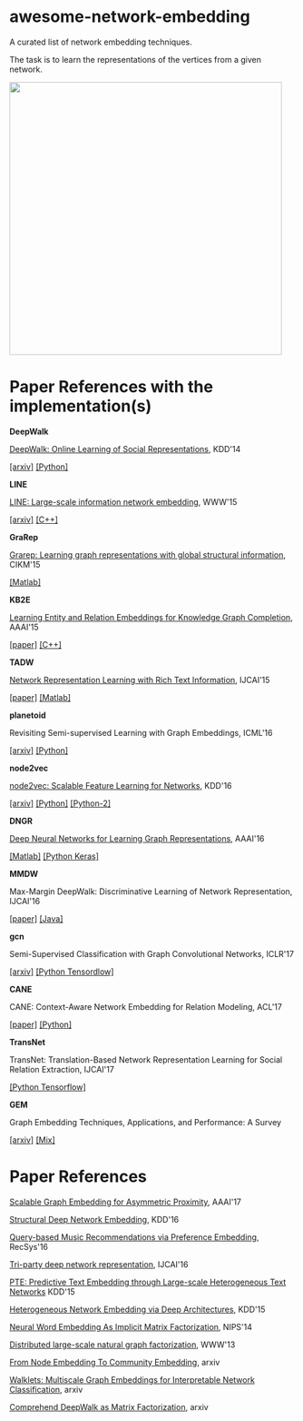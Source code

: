 # awesome-network-embedding
A curated list of network embedding techniques.

The task is to learn the representations of the vertices from a given network.

<img src="https://github.com/chihming/awesome-network-embedding/raw/master/pic/network_embedding.jpeg" width="480">

# Paper References with the implementation(s)

**DeepWalk**

[DeepWalk: Online Learning of Social Representations](http://dl.acm.org/citation.cfm?id=2623732), KDD'14

[[arxiv]](https://arxiv.org/abs/1403.6652) [[Python]](https://github.com/phanein/deepwalk)

**LINE**

[LINE: Large-scale information network embedding](http://dl.acm.org/citation.cfm?id=2741093), WWW'15

[[arxiv]](https://arxiv.org/abs/1503.03578) [[C++]](https://github.com/tangjianpku/LINE)

**GraRep**

[Grarep: Learning graph representations with global structural information](http://dl.acm.org/citation.cfm?id=2806512), CIKM'15

[[Matlab]](https://github.com/ShelsonCao/GraRep)

**KB2E**

[Learning Entity and Relation Embeddings for Knowledge Graph Completion](http://dl.acm.org/citation.cfm?id=2886624), AAAI'15

[[paper]](http://nlp.csai.tsinghua.edu.cn/~lzy/publications/aaai2015_transr.pdf) [[C++]](https://github.com/thunlp/KB2E)

**TADW**

[Network Representation Learning with Rich Text Information](http://dl.acm.org/citation.cfm?id=2832542), IJCAI'15

[[paper]](https://www.ijcai.org/Proceedings/15/Papers/299.pdf) [[Matlab]](https://github.com/thunlp/tadw)

**planetoid**

Revisiting Semi-supervised Learning with Graph Embeddings, ICML'16

[[arxiv]](https://arxiv.org/abs/1603.08861) [[Python]](https://github.com/kimiyoung/planetoid)

**node2vec**

[node2vec: Scalable Feature Learning for Networks](http://dl.acm.org/citation.cfm?id=2939672.2939754), KDD'16

[[arxiv]](https://arxiv.org/abs/1607.00653) [[Python]](https://github.com/aditya-grover/node2vec)
[[Python-2]](https://github.com/apple2373/node2vec)

**DNGR**

[Deep Neural Networks for Learning Graph Representations](http://www.aaai.org/ocs/index.php/AAAI/AAAI16/paper/view/12423), AAAI'16

[[Matlab]](https://github.com/ShelsonCao/DNGR) [[Python Keras]](https://github.com/MdAsifKhan/DNGR-Keras)

**MMDW**

Max-Margin DeepWalk: Discriminative Learning of Network Representation, IJCAI'16

[[paper]](http://nlp.csai.tsinghua.edu.cn/~lzy/publications/ijcai2016_mmdw.pdf)  [[Java]](https://github.com/thunlp/MMDW)

**gcn**

Semi-Supervised Classification with Graph Convolutional Networks, ICLR'17

[[arxiv]](https://arxiv.org/abs/1609.02907)  [[Python Tensordlow]](https://github.com/tkipf/gcn)

**CANE**

CANE: Context-Aware Network Embedding for Relation Modeling, ACL'17

[[paper]](http://www.thunlp.org/~tcc/publications/acl2017_cane.pdf) [[Python]](https://github.com/thunlp/cane)

**TransNet**

TransNet: Translation-Based Network Representation Learning for Social Relation Extraction, IJCAI'17

[[Python Tensorflow]](https://github.com/thunlp/TransNet)

**GEM**

Graph Embedding Techniques, Applications, and Performance: A Survey

[[arxiv]](https://arxiv.org/abs/1705.02801) [[Mix]](https://github.com/palash1992/GEM)

# Paper References

[Scalable Graph Embedding for Asymmetric Proximity](https://aaai.org/ocs/index.php/AAAI/AAAI17/paper/view/14696), AAAI'17

[Structural Deep Network Embedding](http://dl.acm.org/citation.cfm?id=2939753), KDD'16

[Query-based Music Recommendations via Preference Embedding](http://dl.acm.org/citation.cfm?id=2959169), RecSys'16

[Tri-party deep network representation](http://dl.acm.org/citation.cfm?id=3060886), IJCAI'16

[PTE: Predictive Text Embedding through Large-scale Heterogeneous Text Networks](http://dl.acm.org/citation.cfm?id=2783307) KDD'15

[Heterogeneous Network Embedding via Deep Architectures](http://dl.acm.org/citation.cfm?id=2783296), KDD'15

[Neural Word Embedding As Implicit Matrix Factorization](http://dl.acm.org/citation.cfm?id=2969070), NIPS'14

[Distributed large-scale natural graph factorization](http://dl.acm.org/citation.cfm?id=2488393), WWW'13

[From Node Embedding To Community Embedding](https://arxiv.org/abs/1610.09950), arxiv

[Walklets: Multiscale Graph Embeddings for Interpretable Network Classification](https://arxiv.org/abs/1605.02115), arxiv

[Comprehend DeepWalk as Matrix Factorization](https://arxiv.org/abs/1501.00358), arxiv

